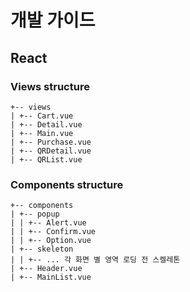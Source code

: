 # 개발 가이드

## React



### Views structure
```text
+-- views
| +-- Cart.vue
| +-- Detail.vue
| +-- Main.vue
| +-- Purchase.vue
| +-- QRDetail.vue
| +-- QRList.vue
```

### Components structure
```text
+-- components
| +-- popup
| | +-- Alert.vue
| | +-- Confirm.vue
| | +-- Option.vue
| +-- skeleton
| | +-- ... 각 화면 별 영역 로딩 전 스켈레톤
| +-- Header.vue
| +-- MainList.vue
```
